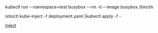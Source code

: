 
kubectl run --namespace=test busybox --rm -ti --image busybox /bin/sh

istioctl kube-inject -f  deployment.yaml |kubectl  apply  -f  -

[inject](https://istio.io/latest/zh/blog/2019/data-plane-setup/)

